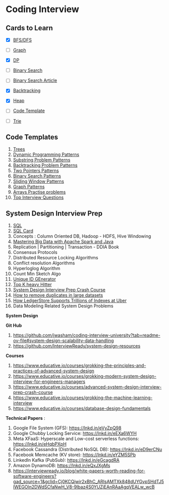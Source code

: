 # Coding Interview


## Cards to Learn

   - [x] [BFS/DFS](https://leetcode.com/explore/learn/card/queue-stack/232/practical-application-stack/)

   - [ ] [Graph](https://leetcode.com/explore/learn/card/graph/)
  
   - [x] [DP](https://leetcode.com/explore/learn/card/dynamic-programming/)
   
   - [ ] [Binary Search](https://leetcode.com/problemset/?page=1&sorting=W3sic29ydE9yZGVyIjoiREVTQ0VORElORyIsIm9yZGVyQnkiOiJGUkVRVUVOQ1kifV0%3D&difficulty=HARD&topicSlugs=binary-search)
         
   - [ ] [Binary Search Article](https://towardsdatascience.com/powerful-ultimate-binary-search-template-and-many-leetcode-problems-1f850ef95651)

   - [x] [Backtracking](https://leetcode.com/explore/learn/card/recursion-ii/470/divide-and-conquer/)

   - [x] [Heap](https://leetcode.com/explore/learn/card/heap/)
         
   - [ ] [Code Template](https://leetcode.com/explore/interview/card/cheatsheets/720/resources/4723/)
         
   - [ ] [Trie](https://leetcode.com/explore/learn/card/trie/)
   
## Code Templates
1. [Trees](https://leetcode.com/problemset/?topicSlugs=tree&page=1&sorting=W3sic29ydE9yZGVyIjoiREVTQ0VORElORyIsIm9yZGVyQnkiOiJESUZGSUNVTFRZIn1d&difficulty=HARD)
2. [Dynamic Programming Patterns](https://lnkd.in/gw3DR3xt)
3. [Substring Problem Patterns](https://lnkd.in/gmkJymQV)
4. [Backtracking Problem Patterns](https://lnkd.in/gpgevxXd)
5. [Two Pointers Patterns](https://lnkd.in/gt2dSxJR)
6. [Binary Search Patterns](https://lnkd.in/gDHAi_Jk)
7. [Sliding Window Patterns](https://lnkd.in/gvWBFGSa)
8. [Graph Patterns](https://lnkd.in/gkj_JPnq)
9. [Arrays Practise problems](https://www.geeksforgeeks.org/array-data-structure/?ref=shm)
10. [Top Interview Questions](https://leetcode.com/explore/interview/card/top-interview-questions-hard/)
  
## System Design Interview Prep
1. [SQL](https://www.youtube.com/watch?v=xrv1ODQgjck&list=PLOlK8ytA0Mgj4YDvzevQir35PieOswsFX&index=3)
2. [SQL Card](https://leetcode.com/explore/featured/card/sql-language/684/sql-relationship/)
3. Concepts : Column Oriented DB, Hadoop - HDFS, Hive Windowing
4. [Mastering Big Data with Apache Spark and Java](https://www.educative.io/courses/mastering-big-data-apache-spark-java-api)
5. Replication | Partitioning | Transaction - DDIA Book
6. Consensus Protocols
7. Distributed Resource Locking Algorithms
8. Conflict resolution Algorithms
9. Hyperloglog Algorithm
10. Count Min Sketch Algo
11. [Unique ID GEnerator](https://blog.x.com/engineering/en_us/a/2010/announcing-snowflake)
12. [Top K heavy Hitter](https://www.youtube.com/watch?v=kx-XDoPjoHw)
13. [System Design Interview Prep Crash Course](https://www.educative.io/courses/system-design-interview-prep-crash-course)
14. [How to remove duplicates in large datasets](https://clevertap.com/blog/how-to-remove-duplicates-in-large-datasets/)
16. [How LedgerStore Supports Trillions of Indexes at Uber](https://www.uber.com/en-IN/blog/how-ledgerstore-supports-trillions-of-indexes/)
17. Data Modeling Related System Design Problems


**System Design**

**Git Hub**
1. https://github.com/jwasham/coding-interview-university?tab=readme-ov-file#system-design-scalability-data-handling
2. https://github.com/InterviewReady/system-design-resources


**Courses**
1. https://www.educative.io/courses/grokking-the-principles-and-practices-of-advanced-system-design
2. https://www.educative.io/courses/grokking-modern-system-design-interview-for-engineers-managers
3. https://www.educative.io/courses/advanced-system-design-interview-prep-crash-course
4. https://www.educative.io/courses/grokking-the-machine-learning-interview
5. https://www.educative.io/courses/database-design-fundamentals

**Technical Papers** :
1. Google File System (GFS): https://lnkd.in/eVyZpQ98
2. Google Chubby Locking Service: https://lnkd.in/eEXa6WYH
3. Meta XFaaS: Hyperscale and Low-cost serverless functions: https://lnkd.in/eHqbPXpH
4. Facebook Cassandra (Distributed NoSQL DB): https://lnkd.in/eD9erCNu
5. Facebook Memcache (KV store): https://lnkd.in/eYZM5SPb
6. LinkedIn Kafka (PubSub): https://lnkd.in/eGcagdRA
7. Amazon DynamoDB: https://lnkd.in/eQxJXgMs
8. https://interviewready.io/blog/white-papers-worth-reading-for-software-engineers?gad_source=1&gclid=Cj0KCQjwir2xBhC_ARIsAMTXk848dUYGvpSHdTJ5lWEGOln2DWdSCfaNwH_V8-9lbaz4S0YUZjEAnRAaAgqVEALw_wcB
